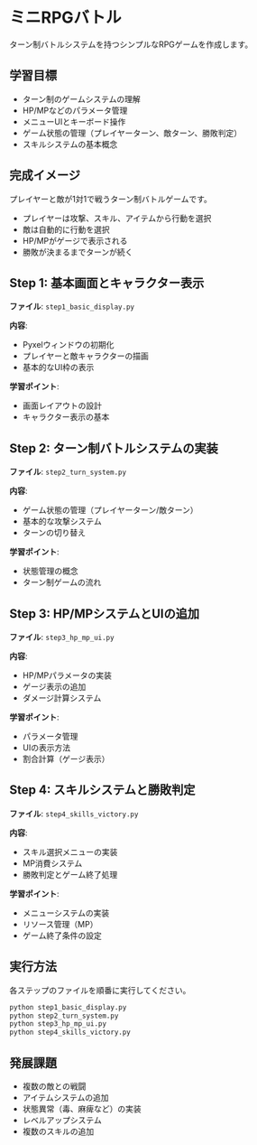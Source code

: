 # ミニRPGバトル

ターン制バトルシステムを持つシンプルなRPGゲームを作成します。

## 学習目標

- ターン制のゲームシステムの理解
- HP/MPなどのパラメータ管理
- メニューUIとキーボード操作
- ゲーム状態の管理（プレイヤーターン、敵ターン、勝敗判定）
- スキルシステムの基本概念

## 完成イメージ

プレイヤーと敵が1対1で戦うターン制バトルゲームです。
- プレイヤーは攻撃、スキル、アイテムから行動を選択
- 敵は自動的に行動を選択
- HP/MPがゲージで表示される
- 勝敗が決まるまでターンが続く

## Step 1: 基本画面とキャラクター表示

**ファイル**: `step1_basic_display.py`

**内容**:
- Pyxelウィンドウの初期化
- プレイヤーと敵キャラクターの描画
- 基本的なUI枠の表示

**学習ポイント**:
- 画面レイアウトの設計
- キャラクター表示の基本

## Step 2: ターン制バトルシステムの実装

**ファイル**: `step2_turn_system.py`

**内容**:
- ゲーム状態の管理（プレイヤーターン/敵ターン）
- 基本的な攻撃システム
- ターンの切り替え

**学習ポイント**:
- 状態管理の概念
- ターン制ゲームの流れ

## Step 3: HP/MPシステムとUIの追加

**ファイル**: `step3_hp_mp_ui.py`

**内容**:
- HP/MPパラメータの実装
- ゲージ表示の追加
- ダメージ計算システム

**学習ポイント**:
- パラメータ管理
- UIの表示方法
- 割合計算（ゲージ表示）

## Step 4: スキルシステムと勝敗判定

**ファイル**: `step4_skills_victory.py`

**内容**:
- スキル選択メニューの実装
- MP消費システム
- 勝敗判定とゲーム終了処理

**学習ポイント**:
- メニューシステムの実装
- リソース管理（MP）
- ゲーム終了条件の設定

## 実行方法

各ステップのファイルを順番に実行してください。

```bash
python step1_basic_display.py
python step2_turn_system.py
python step3_hp_mp_ui.py
python step4_skills_victory.py
```

## 発展課題

- 複数の敵との戦闘
- アイテムシステムの追加
- 状態異常（毒、麻痺など）の実装
- レベルアップシステム
- 複数のスキルの追加